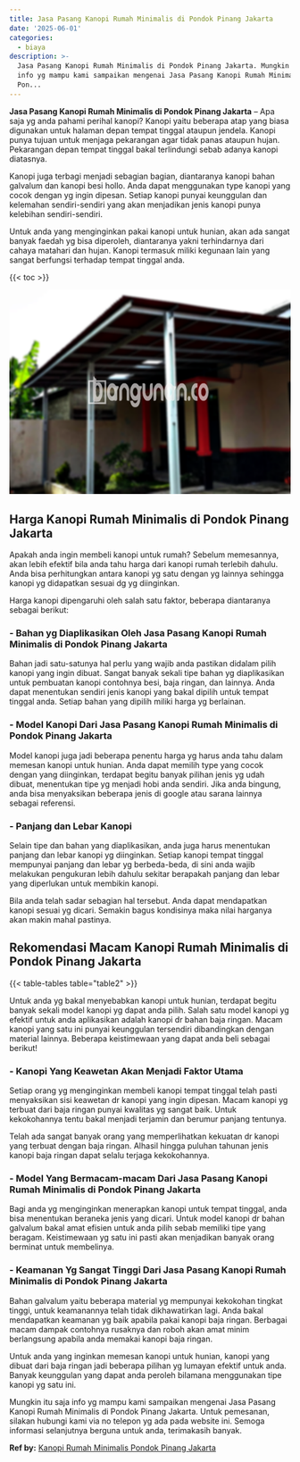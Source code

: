 ```yaml
---
title: Jasa Pasang Kanopi Rumah Minimalis di Pondok Pinang Jakarta
date: '2025-06-01'
categories:
  - biaya
description: >-
  Jasa Pasang Kanopi Rumah Minimalis di Pondok Pinang Jakarta. Mungkin itu saja
  info yg mampu kami sampaikan mengenai Jasa Pasang Kanopi Rumah Minimalis di
  Pon...
---
```


**Jasa Pasang Kanopi Rumah Minimalis di Pondok Pinang Jakarta** – Apa saja yg anda pahami perihal kanopi? Kanopi yaitu beberapa atap yang biasa digunakan untuk halaman depan tempat tinggal ataupun jendela. Kanopi punya tujuan untuk menjaga pekarangan agar tidak panas ataupun hujan. Pekarangan depan tempat tinggal bakal terlindungi sebab adanya kanopi diatasnya.

Kanopi juga terbagi menjadi sebagian bagian, diantaranya kanopi bahan galvalum dan kanopi besi hollo. Anda dapat menggunakan type kanopi yang cocok dengan yg ingin dipesan. Setiap kanopi punyai keunggulan dan kelemahan sendiri-sendiri yang akan menjadikan jenis kanopi punya kelebihan sendiri-sendiri.

Untuk anda yang menginginkan pakai kanopi untuk hunian, akan ada sangat banyak faedah yg bisa diperoleh, diantaranya yakni terhindarnya dari cahaya matahari dan hujan. Kanopi termasuk miliki kegunaan lain yang sangat berfungsi terhadap tempat tinggal anda.

{{< toc >}}

![Jasa Pasang Kanopi Rumah Minimalis di Pondok Pinang Jakarta](/images/harga-kanopi-minimalis-51.png)

## Harga Kanopi Rumah Minimalis di Pondok Pinang Jakarta

Apakah anda ingin membeli kanopi untuk rumah? Sebelum memesannya, akan lebih efektif bila anda tahu harga dari kanopi rumah terlebih dahulu. Anda bisa perhitungkan antara kanopi yg satu dengan yg lainnya sehingga kanopi yg didapatkan sesuai dg yg diinginkan.

Harga kanopi dipengaruhi oleh salah satu faktor, beberapa diantaranya sebagai berikut:

### \- Bahan yg Diaplikasikan Oleh Jasa Pasang Kanopi Rumah Minimalis di Pondok Pinang Jakarta

Bahan jadi satu-satunya hal perlu yang wajib anda pastikan didalam pilih kanopi yang ingin dibuat. Sangat banyak sekali tipe bahan yg diaplikasikan untuk pembuatan kanopi contohnya besi, baja ringan, dan lainnya. Anda dapat menentukan sendiri jenis kanopi yang bakal dipilih untuk tempat tinggal anda. Setiap bahan yang dipilih miliki harga yg berlainan.

### \- Model Kanopi Dari Jasa Pasang Kanopi Rumah Minimalis di Pondok Pinang Jakarta

Model kanopi juga jadi beberapa penentu harga yg harus anda tahu dalam memesan kanopi untuk hunian. Anda dapat memilih type yang cocok dengan yang diinginkan, terdapat begitu banyak pilihan jenis yg udah dibuat, menentukan tipe yg menjadi hobi anda sendiri. Jika anda bingung, anda bisa menyaksikan beberapa jenis di google atau sarana lainnya sebagai referensi.

### \- Panjang dan Lebar Kanopi

Selain tipe dan bahan yang diaplikasikan, anda juga harus menentukan panjang dan lebar kanopi yg diinginkan. Setiap kanopi tempat tinggal mempunyai panjang dan lebar yg berbeda-beda, di sini anda wajib melakukan pengukuran lebih dahulu sekitar berapakah panjang dan lebar yang diperlukan untuk membikin kanopi.

Bila anda telah sadar sebagian hal tersebut. Anda dapat mendapatkan kanopi sesuai yg dicari. Semakin bagus kondisinya maka nilai harganya akan makin mahal pastinya.

## Rekomendasi Macam Kanopi Rumah Minimalis di Pondok Pinang Jakarta

{{< table-tables table="table2" >}}

Untuk anda yg bakal menyebabkan kanopi untuk hunian, terdapat begitu banyak sekali model kanopi yg dapat anda pilih. Salah satu model kanopi yg efektif untuk anda aplikasikan adalah kanopi dr bahan baja ringan. Macam kanopi yang satu ini punyai keunggulan tersendiri dibandingkan dengan material lainnya. Beberapa keistimewaan yang dapat anda beli sebagai berikut!

### \- Kanopi Yang Keawetan Akan Menjadi Faktor Utama

Setiap orang yg menginginkan membeli kanopi tempat tinggal telah pasti menyaksikan sisi keawetan dr kanopi yang ingin dipesan. Macam kanopi yg terbuat dari baja ringan punyai kwalitas yg sangat baik. Untuk kekokohannya tentu bakal menjadi terjamin dan berumur panjang tentunya.

Telah ada sangat banyak orang yang memperlihatkan kekuatan dr kanopi yang terbuat dengan baja ringan. Alhasil hingga puluhan tahunan jenis kanopi baja ringan dapat selalu terjaga kekokohannya.

### \- Model Yang Bermacam-macam Dari Jasa Pasang Kanopi Rumah Minimalis di Pondok Pinang Jakarta

Bagi anda yg menginginkan menerapkan kanopi untuk tempat tinggal, anda bisa menentukan beraneka jenis yang dicari. Untuk model kanopi dr bahan galvalum bakal amat efisien untuk anda pilih sebab memiliki tipe yang beragam. Keistimewaan yg satu ini pasti akan menjadikan banyak orang berminat untuk membelinya.

### \- Keamanan Yg Sangat Tinggi Dari Jasa Pasang Kanopi Rumah Minimalis di Pondok Pinang Jakarta

Bahan galvalum yaitu beberapa material yg mempunyai kekokohan tingkat tinggi, untuk keamanannya telah tidak dikhawatirkan lagi. Anda bakal mendapatkan keamanan yg baik apabila pakai kanopi baja ringan. Berbagai macam dampak contohnya rusaknya dan roboh akan amat minim berlangsung apabila anda memakai kanopi baja ringan.

Untuk anda yang inginkan memesan kanopi untuk hunian, kanopi yang dibuat dari baja ringan jadi beberapa pilihan yg lumayan efektif untuk anda. Banyak keunggulan yang dapat anda peroleh bilamana menggunakan tipe kanopi yg satu ini.

Mungkin itu saja info yg mampu kami sampaikan mengenai Jasa Pasang Kanopi Rumah Minimalis di Pondok Pinang Jakarta. Untuk pemesanan, silakan hubungi kami via no telepon yg ada pada website ini. Semoga informasi selanjutnya berguna untuk anda, terimakasih banyak.

**Ref by:**  [Kanopi Rumah Minimalis Pondok Pinang Jakarta](https://id.wikipedia.org/wiki/Kanopi)
